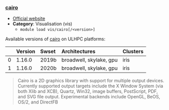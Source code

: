 ### [cairo](https://cairographics.org)

* [Official website](https://cairographics.org)
* __Category__: Visualisation (vis)
    -  `module load vis/cairo[/<version>]`

Available versions of [cairo](https://cairographics.org) on ULHPC platforms:

|    | Version   | Swset   | Architectures           | Clusters   |
|---:|:----------|:--------|:------------------------|:-----------|
|  0 | 1.16.0    | 2019b   | broadwell, skylake, gpu | iris       |
|  1 | 1.16.0    | 2020b   | broadwell, skylake, gpu | iris       |

> Cairo is a 2D graphics library with support for multiple output devices. Currently supported output targets include the X Window System (via both Xlib and XCB), Quartz, Win32, image buffers, PostScript, PDF, and SVG file output. Experimental backends include OpenGL, BeOS, OS/2, and DirectFB
